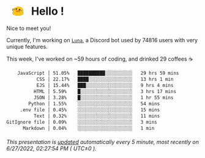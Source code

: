 <h1>   <img src="./spoinky.gif" style="vertical-align:middle;" width="30px">   Hello ! </h1>

Nice to meet you!

Currently, I'm working on <a href='https://github.com/Asgarrrr/Luna'>`Luna`</a>, a Discord bot used by 74816 users with very unique features.

This week, I've worked on ~59 hours of coding, and drinked 29 coffees ☕

```
    JavaScript │ 51.05%   ██████████░░░░░░░░░░   29 hrs 59 mins
           CSS │ 22.17%   ████░░░░░░░░░░░░░░░░   13 hrs 1 min
           EJS │ 15.44%   ███░░░░░░░░░░░░░░░░░   9 hrs 4 mins
          HTML │ 5.59%    █░░░░░░░░░░░░░░░░░░░   3 hrs 17 mins
          JSON │ 3.28%    █░░░░░░░░░░░░░░░░░░░   1 hr 55 mins
        Python │ 1.55%    ░░░░░░░░░░░░░░░░░░░░   54 mins
     .env file │ 0.45%    ░░░░░░░░░░░░░░░░░░░░   15 mins
          Text │ 0.32%    ░░░░░░░░░░░░░░░░░░░░   11 mins
GitIgnore file │ 0.09%    ░░░░░░░░░░░░░░░░░░░░   3 mins
      Markdown │ 0.04%    ░░░░░░░░░░░░░░░░░░░░   1 min
```

###### This presentation is [updated](https://github.com/Asgarrrr) automatically every 5 minute, most recently on 6/27/2022, 02:27:54 PM ( UTC±0 ).